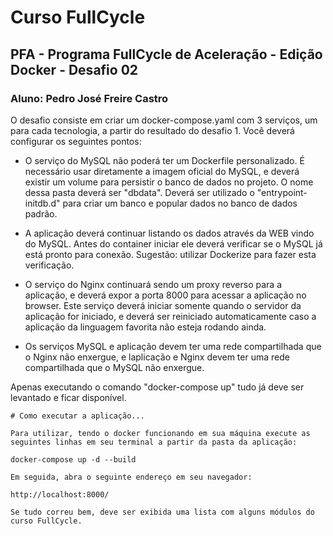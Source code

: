 #  Curso FullCycle
##  PFA - Programa FullCycle de Aceleração - Edição Docker - Desafio 02
### Aluno: Pedro José Freire Castro

O desafio consiste em criar um docker-compose.yaml com 3 serviços, um para cada tecnologia, a partir do resultado do desafio 1. Você deverá configurar os seguintes pontos:

- O serviço do MySQL não poderá ter um Dockerfile personalizado. É necessário usar diretamente a imagem oficial do MySQL, e deverá existir um volume para persistir o banco de dados no projeto. O nome dessa pasta deverá ser "dbdata". Deverá ser utilizado o "entrypoint-initdb.d" para criar um banco e popular dados no banco de dados padrão.

- A aplicação deverá continuar listando os dados através da WEB vindo do MySQL. Antes do container iniciar ele deverá verificar se o MySQL já está pronto para conexão. Sugestão: utilizar Dockerize para fazer esta verificação.

- O serviço do Nginx continuará sendo um proxy reverso para a aplicação, e deverá expor a porta 8000 para acessar a aplicação no browser. Este serviço deverá iniciar somente quando o servidor da aplicação for iniciado, e deverá ser reiniciado automaticamente caso a aplicação da linguagem favorita não esteja rodando ainda.

- Os serviços MySQL e aplicação devem ter uma rede compartilhada que o Nginx não enxergue, e laplicação e Nginx devem ter uma rede compartilhada que o MySQL não enxergue.


Apenas executando o comando "docker-compose up" tudo já deve ser levantado e ficar disponível.

```
# Como executar a aplicação...

Para utilizar, tendo o docker funcionando em sua máquina execute as seguintes linhas em seu terminal a partir da pasta da aplicação:

docker-compose up -d --build

Em seguida, abra o seguinte endereço em seu navegador:

http://localhost:8000/

Se tudo correu bem, deve ser exibida uma lista com alguns módulos do curso FullCycle.

```